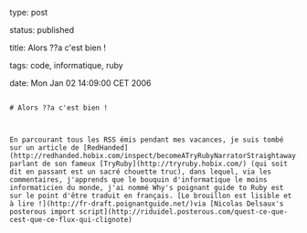 type: post
status: published
title: Alors ??a c'est bien !
tags: code, informatique, ruby
date: Mon Jan 02 14:09:00 CET 2006
~~~~~~
# Alors ??a c'est bien !

En parcourant tous les RSS émis pendant mes vacances, je suis tombé sur un article de [RedHanded](http://redhanded.hobix.com/inspect/becomeATryRubyNarratorStraightaway.html) parlant de son fameux [TryRuby](http://tryruby.hobix.com/) (qui soit dit en passant est un sacré chouette truc), dans lequel, via les commentaires, j'apprends que le bouquin d'informatique le moins informaticien du monde, j'ai nommé Why's poignant guide to Ruby est sur le point d'être traduit en français. [Le brouillon est lisible et à lire !](http://fr-draft.poignantguide.net/)via [Nicolas Delsaux's posterous import script](http://riduidel.posterous.com/quest-ce-que-cest-que-ce-flux-qui-clignote)